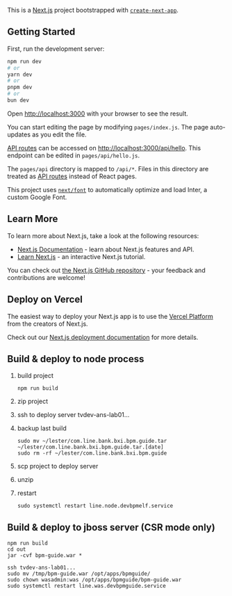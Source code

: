 This is a [Next.js](https://nextjs.org/) project bootstrapped with [`create-next-app`](https://github.com/vercel/next.js/tree/canary/packages/create-next-app).

## Getting Started

First, run the development server:

```bash
npm run dev
# or
yarn dev
# or
pnpm dev
# or
bun dev
```

Open [http://localhost:3000](http://localhost:3000) with your browser to see the result.

You can start editing the page by modifying `pages/index.js`. The page auto-updates as you edit the file.

[API routes](https://nextjs.org/docs/api-routes/introduction) can be accessed on [http://localhost:3000/api/hello](http://localhost:3000/api/hello). This endpoint can be edited in `pages/api/hello.js`.

The `pages/api` directory is mapped to `/api/*`. Files in this directory are treated as [API routes](https://nextjs.org/docs/api-routes/introduction) instead of React pages.

This project uses [`next/font`](https://nextjs.org/docs/basic-features/font-optimization) to automatically optimize and load Inter, a custom Google Font.

## Learn More

To learn more about Next.js, take a look at the following resources:

- [Next.js Documentation](https://nextjs.org/docs) - learn about Next.js features and API.
- [Learn Next.js](https://nextjs.org/learn) - an interactive Next.js tutorial.

You can check out [the Next.js GitHub repository](https://github.com/vercel/next.js/) - your feedback and contributions are welcome!

## Deploy on Vercel

The easiest way to deploy your Next.js app is to use the [Vercel Platform](https://vercel.com/new?utm_medium=default-template&filter=next.js&utm_source=create-next-app&utm_campaign=create-next-app-readme) from the creators of Next.js.

Check out our [Next.js deployment documentation](https://nextjs.org/docs/deployment) for more details.

## Build & deploy to node process

1. build project

   ```shell
   npm run build
   ```

2. zip project

3. ssh to deploy server tvdev-ans-lab01...

4. backup last build

   ```shell
   sudo mv ~/lester/com.line.bank.bxi.bpm.guide.tar ~/lester/com.line.bank.bxi.bpm.guide.tar.[date]
   sudo rm -rf ~/lester/com.line.bank.bxi.bpm.guide
   ```

5. scp project to deploy server

6. unzip

7. restart

   ```shell
   sudo systemctl restart line.node.devbpmelf.service
   ```

## Build & deploy to jboss server (CSR mode only)

```shell
npm run build
cd out
jar -cvf bpm-guide.war *

ssh tvdev-ans-lab01...
sudo mv /tmp/bpm-guide.war /opt/apps/bpmguide/
sudo chown wasadmin:was /opt/apps/bpmguide/bpm-guide.war
sudo systemctl restart line.was.devbpmguide.service
```
